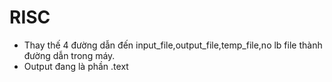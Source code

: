 # RISC
- Thay thế 4 đường dẫn đến input_file,output_file,temp_file,no lb file thành đường dẫn trong máy.
- Output đang là phần .text
